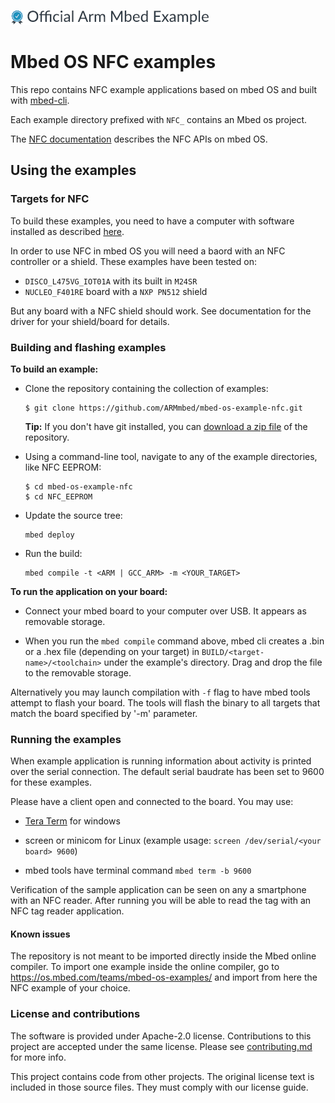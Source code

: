 ![](./resources/official_armmbed_example_badge.png)
# Mbed OS NFC examples 

This repo contains NFC example applications based on mbed OS and built with [mbed-cli](https://github.com/ARMmbed/mbed-cli).

Each example directory prefixed with `NFC_` contains an Mbed os project.

The [NFC documentation](https://os.mbed.com/docs/latest/apis/nfc-technology.html) describes the NFC APIs on mbed OS.

## Using the examples

### Targets for NFC

To build these examples, you need to have a computer with software installed as described [here](https://os.mbed.com/docs/latest/tools/index.html).

In order to use NFC in mbed OS you will need a baord with an NFC controller or a shield. These examples have been
tested on:
- `DISCO_L475VG_IOT01A` with its built in `M24SR`
- `NUCLEO_F401RE` board with a `NXP PN512` shield

But any board with a NFC shield should work. See documentation for the driver for your shield/board for details.

### Building and flashing examples

__To build an example:__

* Clone the repository containing the collection of examples:

	```
	$ git clone https://github.com/ARMmbed/mbed-os-example-nfc.git
	```

	**Tip:** If you don't have git installed, you can [download a zip file](https://github.com/ARMmbed/mbed-os-example-nfc/archive/master.zip) of the repository.

* Using a command-line tool, navigate to any of the example directories, like NFC EEPROM:

	```
	$ cd mbed-os-example-nfc
	$ cd NFC_EEPROM
	```

* Update the source tree:

	```
	mbed deploy
	```

* Run the build:

	```
	mbed compile -t <ARM | GCC_ARM> -m <YOUR_TARGET>
    ```

__To run the application on your board:__

* Connect your mbed board to your computer over USB. It appears as removable storage.

* When you run the `mbed compile` command above, mbed cli creates a .bin or a .hex file (depending on your target) in
```BUILD/<target-name>/<toolchain>``` under the example's directory. Drag and drop the file to the removable storage.

Alternatively you may launch compilation with `-f` flag to have mbed tools attempt to flash your board.
The tools will flash the binary to all targets that match the board specified by '-m' parameter. 

### Running the examples

When example application is running information about activity is printed over the serial connection.
The default serial baudrate has been set to 9600 for these examples.

Please have a client open and connected to the board. You may use:

- [Tera Term](https://ttssh2.osdn.jp/index.html.en) for windows

- screen or minicom for Linux (example usage: `screen /dev/serial/<your board> 9600`)

- mbed tools have terminal command `mbed term -b 9600`

Verification of the sample application can be seen on any a smartphone with an NFC reader.
After running you will be able to read the tag with an NFC tag reader application.

#### Known issues 

The repository is not meant to be imported directly inside the Mbed online compiler. To import one example inside the online compiler, go to https://os.mbed.com/teams/mbed-os-examples/ and import from here the NFC example of your choice.

### License and contributions

The software is provided under Apache-2.0 license. Contributions to this project are accepted under the same license. Please see [contributing.md](CONTRIBUTING.md) for more info.

This project contains code from other projects. The original license text is included in those source files. They must comply with our license guide.

